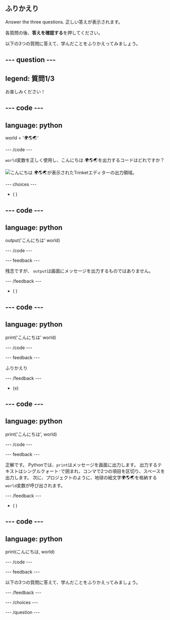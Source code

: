 ## ふりかえり

Answer the three questions. 正しい答えが表示されます。

各質問の後、**答えを確認する**を押してください。

以下の3つの質問に答えて、学んだことをふりかえってみましょう。

--- question ---
---
legend: 質問1/3
---

お楽しみください！

--- code ---
---
language: python
---

world = '🌍🌎🌏'

--- /code ---

`world`変数を正しく使用し、こんにちは 🌍🌎🌏を出力するコードはどれですか？

![こんにちは 🌍🌎🌏が表示されたTrinketエディターの出力領域。](images/quiz1.png)

--- choices ---

- ( )

--- code ---
---
language: python
---

output('こんにちは' world)

--- /code ---

 --- feedback ---

 残念ですが、 `output`は画面にメッセージを出力するものではありません。

 --- /feedback ---


- ( )

--- code ---
---
language: python
---

print('こんにちは' world)

--- /code ---

 --- feedback ---

 ふりかえり

 --- /feedback ---

- (x)

--- code ---
---
language: python
---

print('こんにちは', world)

--- /code ---

 --- feedback ---

 正解です。 Pythonでは、`print`はメッセージを画面に出力します。 出力するテキストはシングルクォート`'`で囲まれ、コンマで2つの項目を区切り、スペースを出力します。 次に、プロジェクトのように、地球の絵文字🌍🌎🌏を格納する`world`変数が呼び出されます。

 --- /feedback ---

- ( )

--- code ---
---
language: python
---

print(こんにちは, world)

--- /code ---

 --- feedback ---

  以下の3つの質問に答えて、学んだことをふりかえってみましょう。

 --- /feedback ---

--- /choices ---

--- /question ---
